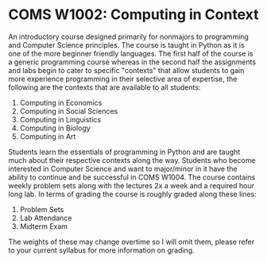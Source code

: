 # COMS W1002: Computing in Context

An introductory course designed primarily for nonmajors to programming and Computer Science principles. The course is taught in Python as it
is one of the more beginner friendly languages. The first half of the course is a generic programming course whereas in the second half the 
assignments and labs begin to cater to specific "contexts" that allow students to gain more experience programming in their selective area of
expertise, the following are the contexts that are available to all students:

1. Computing in Economics
2. Computing in Social Sciences
3. Computing in Linguistics
4. Computing in Biology
5. Computing in Art

Students learn the essentials of programming in Python and are taught much about their respective contexts along the way. Students who become
interested in Computer Science and want to major/minor in it have the ability to continue and be successful in COMS W1004. The course contains
weekly problem sets along with the lectures 2x a week and a required hour long lab. In terms of grading the course is roughly graded along these
lines:

1. Problem Sets
2. Lab Attendance
3. Midterm Exam

The weights of these may change overtime so I will omit them, please refer to your current syllabus for more information on grading.
